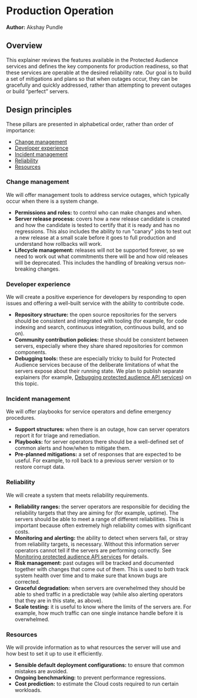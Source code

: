 # Production Operation

**Author:** Akshay Pundle

## Overview

This explainer reviews the features available in the Protected Audience services and defines the key components for production readiness, so that these services are operable at the desired 
reliability rate. Our goal is to build a set of mitigations and plans so that when outages occur, they can be gracefully and quickly addressed, rather than attempting to prevent outages or build “perfect” servers.

## Design principles

These pillars are presented in alphabetical order, rather than order of importance:

* [Change management](#change_management)
* [Developer experience](#developer-experience)
* [Incident management](#incident-management)
* [Reliability](#reliability)
* [Resources](#resources)

### Change management
 
We will offer management tools to address service outages, which typically occur when there is a system change.

*   **Permissions and roles:** to control who can make changes and when.
*   **Server release process:** covers how a new release candidate is created and how the candidate is tested to certify that it is ready and has no regressions. This also includes the ability to run "canary" jobs to test out a new release at a small scale before it goes to full production and understand how rollbacks will work.
*   **Lifecycle management:** releases will not be supported forever, so we need to work out what commitments there will be and how old releases will be deprecated. This includes the handling of breaking versus non-breaking changes.

### Developer experience

We will create a positive experience for developers by responding to open issues and offering a well-built service with the ability to contribute code.

*   **Repository structure:** the open source repositories for the servers should be consistent and integrated with tooling (for example, for code indexing and search, continuous integration, continuous build, and so on).
*   **Community contribution policies:** these should be consistent between servers, especially where they share shared repositories for common components.
*   **Debugging tools:** these are especially tricky to build for Protected Audience services because of the deliberate limitations of what the servers expose about their running state. We plan to publish separate explainers (for example, [Debugging protected audience API services][1]) on this topic.

### Incident management

We will offer playbooks for service operators and define emergency procedures.

*   **Support structures:** when there is an outage, how can server operators report it for triage and remediation.
*   **Playbooks:** for server operators there should be a well-defined set of common alerts and how/when to mitigate them.
*   **Pre-planned mitigations:** a set of responses that are expected to be useful. For example, to roll back to a previous server version or to restore corrupt data.

### Reliability

We will create a system that meets reliability requirements.

*   **Reliability ranges:** the server operators are responsible for deciding the reliability targets that they are aiming for (for example, uptime). The servers should be able to meet a range of different reliabilities. This is important because often extremely high reliability comes with significant costs.
*   **Monitoring and alerting:** the ability to detect when servers fail, or stray from reliability targets, is necessary. Without this information server operators cannot tell if the servers are performing correctly. See [Monitoring protected audience API services][2] for details.
*   **Risk management:** past outages will be tracked and documented together with changes that come out of them. This is used to both track system health over time and to make sure that known bugs are corrected.
*   **Graceful degradation:** when servers are overwhelmed they should be able to shed traffic in a predictable way (while also alerting operators that they are in this state, as above).
*   **Scale testing:** it is useful to know where the limits of the servers are. For example, how much traffic can one single instance handle before it is overwhelmed.

### Resources

We will provide information as to what resources the server will use and how best to set it up to use it efficiently.

*   **Sensible default deployment configurations:** to ensure that common mistakes are avoided.
*   **Ongoing benchmarking:** to prevent performance regressions.
*   **Cost prediction:** to estimate the Cloud costs required to run certain workloads.


[1]: https://github.com/privacysandbox/fledge-docs/blob/main/debugging_protected_audience_api_services.md
[2]: https://github.com/privacysandbox/fledge-docs/blob/main/monitoring_protected_audience_api_services.md

